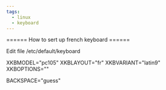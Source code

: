 ```yaml
---
tags:
  - linux
  - keyboard
---
```



====== How to sert up french keyboard ======

Edit file  /etc/default/keyboard

  XKBMODEL="pc105"
  XKBLAYOUT="fr"
  XKBVARIANT="latin9"
  XKBOPTIONS=""
  
  BACKSPACE="guess"